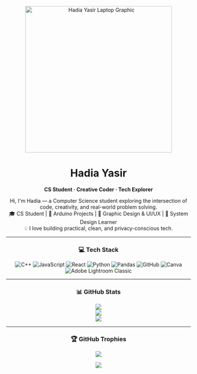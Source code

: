 <div align="center">

<img src="https://your-image-host.com/hadia-laptop.png" width="400" alt="Hadia Yasir Laptop Graphic" />

# Hadia Yasir  
**CS Student · Creative Coder · Tech Explorer**

Hi, I'm Hadia — a Computer Science student exploring the intersection of code, creativity, and real-world problem solving.  
🎓 CS Student | 🚀 Arduino Projects | 🎨 Graphic Design & UI/UX | 🧠 System Design Learner  
💡 I love building practical, clean, and privacy-conscious tech.

---

### 💻 Tech Stack

![C++](https://img.shields.io/badge/c++-%2300599C.svg?style=for-the-badge&logo=c%2B%2B&logoColor=white)
![JavaScript](https://img.shields.io/badge/javascript-%23323330.svg?style=for-the-badge&logo=javascript&logoColor=%23F7DF1E)
![React](https://img.shields.io/badge/react-%2320232a.svg?style=for-the-badge&logo=react&logoColor=%2361DAFB)
![Python](https://img.shields.io/badge/python-3670A0?style=for-the-badge&logo=python&logoColor=ffdd54)
![Pandas](https://img.shields.io/badge/pandas-%23150458.svg?style=for-the-badge&logo=pandas&logoColor=white)
![GitHub](https://img.shields.io/badge/github-%23121011.svg?style=for-the-badge&logo=github&logoColor=white)
![Canva](https://img.shields.io/badge/Canva-%2300C4CC.svg?style=for-the-badge&logo=Canva&logoColor=white)
![Adobe Lightroom Classic](https://img.shields.io/badge/Adobe%20Lightroom%20Classic-31A8FF.svg?style=for-the-badge&logo=Adobe%20Lightroom%20Classic&logoColor=white)

---

### 📊 GitHub Stats

![](https://github-readme-stats.vercel.app/api?username=Hadia-codes&theme=shadow_blue&hide_border=false&include_all_commits=true&count_private=true)  
![](https://nirzak-streak-stats.vercel.app/?user=Hadia-codes&theme=shadow_blue&hide_border=false)  
![](https://github-readme-stats.vercel.app/api/top-langs/?username=Hadia-codes&theme=shadow_blue&hide_border=false&layout=compact)

---

### 🏆 GitHub Trophies

![](https://github-profile-trophy.vercel.app/?username=Hadia-codes&theme=radical&no-frame=false&no-bg=true&margin-w=4)

[![](https://visitcount.itsvg.in/api?id=Hadia-codes&icon=0&color=0)](https://visitcount.itsvg.in)

</div>
